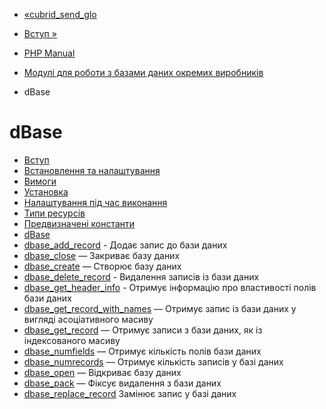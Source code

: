 - [«cubrid_send_glo](function.cubrid-send-glo.md)
- [Вступ »](intro.dbase.md)

- [PHP Manual](index.md)
- [Модулі для роботи з базами даних окремих
виробників](refs.database.vendors.md)
- dBase

# dBase

- [Вступ](intro.dbase.md)
- [Встановлення та налаштування](dbase.setup.md)
- [Вимоги](dbase.requirements.md)
- [Установка](dbase.installation.md)
- [Налаштування під час виконання](dbase.configuration.md)
- [Типи ресурсів](dbase.resources.md)
- [Предвизначені константи](dbase.constants.md)
- [dBase](ref.dbase.md)
- [dbase_add_record](function.dbase-add-record.md) - Додає
запис до бази даних
- [dbase_close](function.dbase-close.md) — Закриває базу даних
- [dbase_create](function.dbase-create.md) — Створює базу даних
- [dbase_delete_record](function.dbase-delete-record.md) -
Видалення записів із бази даних
- [dbase_get_header_info](function.dbase-get-header-info.md) -
Отримує інформацію про властивості полів бази даних
- [dbase_get_record_with_names](function.dbase-get-record-with-names.md)
— Отримує запис із бази даних у вигляді асоціативного масиву
- [dbase_get_record](function.dbase-get-record.md) — Отримує
записи з бази даних, як із індексованого масиву
- [dbase_numfields](function.dbase-numfields.md) — Отримує
кількість полів бази даних
- [dbase_numrecords](function.dbase-numrecords.md) — Отримує
кількість записів у базі даних
- [dbase_open](function.dbase-open.md) — Відкриває базу даних
- [dbase_pack](function.dbase-pack.md) — Фіксує видалення з
бази даних
- [dbase_replace_record](function.dbase-replace-record.md)
Замінює запис у базі даних
